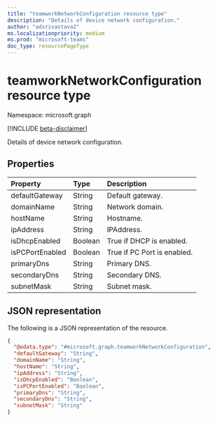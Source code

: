 ```yaml
---
title: "teamworkNetworkConfiguration resource type"
description: "Details of device network configuration."
author: "adsrivastava2"
ms.localizationpriority: medium
ms.prod: "microsoft-teams"
doc_type: resourcePageType
---
```


# teamworkNetworkConfiguration resource type

Namespace: microsoft.graph

[!INCLUDE [beta-disclaimer](../../includes/beta-disclaimer.md)]

Details of device network configuration.

## Properties
|Property|Type|Description|
|:---|:---|:---|
|defaultGateway|String|Default gateway.|
|domainName|String|Network domain.|
|hostName|String|Hostname.|
|ipAddress|String|IPAddress.|
|isDhcpEnabled|Boolean|True if DHCP is enabled.|
|isPCPortEnabled|Boolean|True if PC Port is enabled.|
|primaryDns|String|Primary DNS.|
|secondaryDns|String|Secondary DNS.|
|subnetMask|String|Subnet mask.|


## JSON representation
The following is a JSON representation of the resource.
<!-- {
  "blockType": "resource",
  "@odata.type": "microsoft.graph.teamworkNetworkConfiguration"
}
-->
``` json
{
  "@odata.type": "#microsoft.graph.teamworkNetworkConfiguration",
  "defaultGateway": "String",
  "domainName": "String",
  "hostName": "String",
  "ipAddress": "String",
  "isDhcpEnabled": "Boolean",
  "isPCPortEnabled": "Boolean",
  "primaryDns": "String",
  "secondaryDns": "String",
  "subnetMask": "String"
}
```

